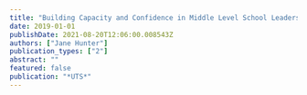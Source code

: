 ```yaml
---
title: "Building Capacity and Confidence in Middle Level School Leaders in STEM: Research in NSW Public Schools."
date: 2019-01-01
publishDate: 2021-08-20T12:06:00.008543Z
authors: ["Jane Hunter"]
publication_types: ["2"]
abstract: ""
featured: false
publication: "*UTS*"
---
```


